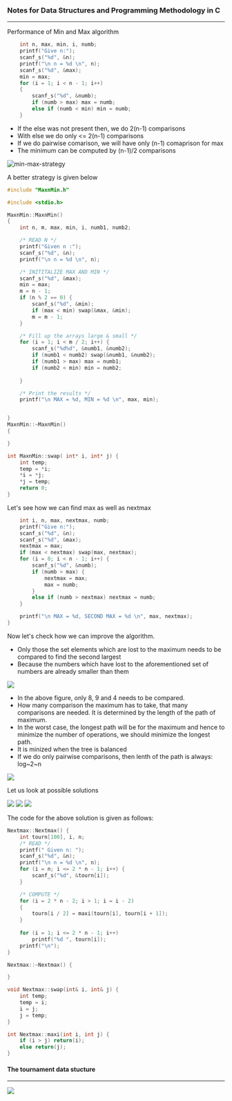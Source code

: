 ### Notes for Data Structures and Programming Methodology in C
<script type="text/javascript" src="http://cdn.mathjax.org/mathjax/latest/MathJax.js?config=default"></script>
---

Performance of Min and Max algorithm

```c
	int n, max, min, i, numb;
	printf("Give n:");
	scanf_s("%d", &n);
	printf("\n n = %d \n", n);
	scanf_s("%d", &max);
	min = max;
	for (i = 1; i < n - 1; i++)
	{
		scanf_s("%d", &numb);
		if (numb > max) max = numb;
		else if (numb < min) min = numb;
	}
```
- If the else was not present then, we do 2(n-1) comparisons
- With else we do only <= 2(n-1) comparisons
- If we do pairwise comarison, we will have only (n-1) comaprison for max
- The minimum can be computed by (n-1)/2 comparisons

![min-max-strategy](./Introduction/Min-Max-Better-Approach.png)

A better strategy is given below

```c
#include "MaxnMin.h"

#include <stdio.h>

MaxnMin::MaxnMin()
{
	int n, m, max, min, i, numb1, numb2;

	/* READ N */
	printf("Given n :");
	scanf_s("%d", &n);
	printf("\n n = %d \n", n);

	/* INITITALIZE MAX AND MIN */
	scanf_s("%d", &max);
	min = max;
	m = n - 1;
	if (n % 2 == 0) {
		scanf_s("%d", &min);
		if (max < min) swap(&max, &min);
		m = m - 1;
	}

	/* Fill up the arrays large & small */
	for (i = 1; i < m / 2; i++) {
		scanf_s("%d%d", &numb1, &numb2);
		if (numb1 < numb2) swap(&numb1, &numb2);
		if (numb1 > max) max = numb1;
		if (numb2 < min) min = numb2;
		
	}

	/* Print the results */
	printf("\n MAX = %d, MIN = %d \n", max, min);


}
MaxnMin::~MaxnMin()
{

} 

int MaxnMin::swap( int* i, int* j) {
	int temp;
	temp = *i;
	*i = *j;
	*j = temp;
	return 0;
}
```

Let's see how we can find max as well as nextmax

```c
	int i, n, max, nextmax, numb;
	printf("Give n:");
	scanf_s("%d", &n);
	scanf_s("%d", &max);
	nextmax = max;
	if (max < nextmax) swap(max, nextmax);
	for (i = 0; i < n - 1; i++) {
		scanf_s("%d", &numb);
		if (numb > max) {
			nextmax = max;
			max = numb;
		}
		else if (numb > nextmax) nextmax = numb;
	}

	printf("\n MAX = %d, SECOND MAX = %d \n", max, nextmax);
}
```

Now let's check how we can improve the algorithm.
- Only those the set elements which are lost to the maximum needs to be compared to find the second largest
- Because the numbers which have lost to the aforementioned set of numbers are already smaller than them 

![](./Introduction/Nextmax1.png)

- In the above figure, only 8, 9 and 4 needs to be compared.
-  How many comparison the maximum has to take, that many comparisons are needed. It is determined by the length of the path of maximum. 
-  In the worst case, the longest path will be for the maximum and hence to minimize the number of operations, we should minimize the longest path.
-  It is minized when the tree is balanced
-  If we do only pairwise comparisons, then lenth of the path is always: log~2~n

![](./Introduction/Nextmax2.png)

Let us look at possible solutions


![](./Introduction/Nextmax3.png)
![](./Introduction/Nextmax4.png)
![](./Introduction/Nextmax5.png)

The code for the above solution is given as follows:
```c
Nextmax::Nextmax() {
	int tourn[100], i, n;
	/* READ */
	printf(" Given n: ");
	scanf_s("%d", &n);
	printf("\n n = %d \n", n);
	for (i = n; i <= 2 * n - 1; i++) {
		scanf_s("%d", &tourn[i]);
	}

	/* COMPUTE */
	for (i = 2 * n - 2; i > 1; i = i - 2)
	{
		tourn[i / 2] = maxi(tourn[i], tourn[i + 1]);
	}
				
	for (i = 1; i <= 2 * n - 1; i++)
		printf("%d ", tourn[i]);
	printf("\n");
}

Nextmax::~Nextmax() {

}

void Nextmax::swap(int& i, int& j) {
	int temp;
	temp = i;
	i = j;
	j = temp;
}

int Nextmax::maxi(int i, int j) {
	if (i > j) return(i);
	else return(j);
}
```

#### The tournament data stucture
---

![](./Tournament/NextmaxImproved.png)
 

